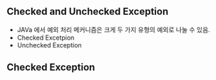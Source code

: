 
## Checked and Unchecked Exception

* JAVa 에서 예외 처리 메커니즘은 크게 두 가지 유형의 예외로 나눌 수 있음.
* Checked Excetpion
* Unchecked Exception



## Checked Exception
